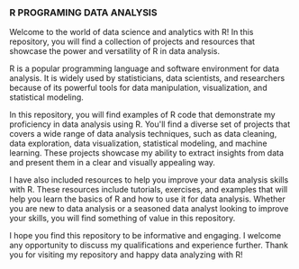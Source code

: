 ### R PROGRAMING DATA ANALYSIS  

Welcome to the world of data science and analytics with R! In this repository, you will find a collection of projects and resources that showcase the power and versatility of R in data analysis.

R is a popular programming language and software environment for data analysis. It is widely used by statisticians, data scientists, and researchers because of its powerful tools for data manipulation, visualization, and statistical modeling.

In this repository, you will find examples of R code that demonstrate my proficiency in data analysis using R. You'll find a diverse set of projects that covers a wide range of data analysis techniques, such as data cleaning, data exploration, data visualization, statistical modeling, and machine learning. These projects showcase my ability to extract insights from data and present them in a clear and visually appealing way.

I have also included resources to help you improve your data analysis skills with R. These resources include tutorials, exercises, and examples that will help you learn the basics of R and how to use it for data analysis. Whether you are new to data analysis or a seasoned data analyst looking to improve your skills, you will find something of value in this repository.

I hope you find this repository to be informative and engaging. I welcome any opportunity to discuss my qualifications and experience further. Thank you for visiting my repository and happy data analyzing with R!
